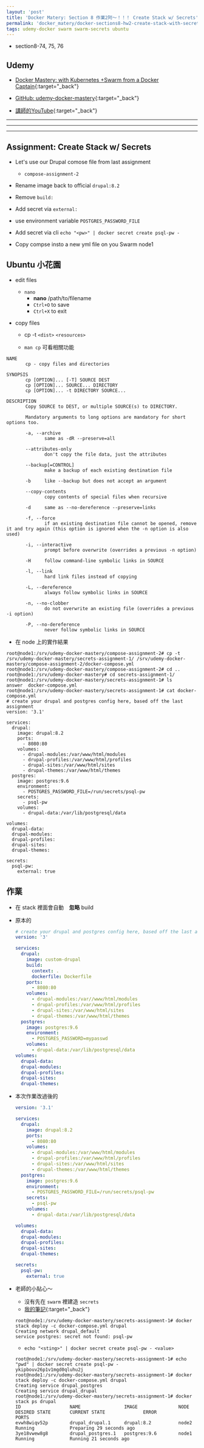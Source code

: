 ```yaml
---
layout: 'post'
title: 'Docker Matery: Section 8 作業2阿～！！！ Create Stack w/ Secrets'
permalink: 'docker_matery/docker-sections8-hw2-create-stack-with-secrets'
tags: udemy-docker swarm swarm-secrets ubuntu
---
```


- section8-74, 75, 76

## Udemy

- [Docker Mastery: with Kubernetes +Swarm from a Docker Captain](https://www.udemy.com/course/docker-mastery/){:target="_back"}

- [GitHub: udemy-docker-mastery](https://github.com/BretFisher/udemy-docker-mastery){:target="_back"}

- [講師的YouTube](https://www.youtube.com/channel/UC0NErq0RhP51iXx64ZmyVfg){:target="_back"}

---
---
---

## Assignment: Create Stack w/ Secrets

- Let's use our Drupal comose file from last assignment 
   - `compose-assignment-2`

- Rename image back to official `drupal:8.2`
- Remove `build:`
- Add secret via `external:`
- use environment variable `POSTGRES_PASSWORD_FILE`
- Add secret via cli `echo "<pw>" | docker secret create psql-pw -`
- Copy compse insto a new yml file on you Swarm node1

## Ubuntu 小花園

- edit files

   - `nano`
      - __nano__ /path/to/filename
      - `Ctrl+O` to save 
      - `Ctrl+X` to exit

- copy files

   - cp -t `<dist>` `<resources>`
 
   - `man cp` 可看相關功能


~~~
NAME
       cp - copy files and directories

SYNOPSIS
       cp [OPTION]... [-T] SOURCE DEST
       cp [OPTION]... SOURCE... DIRECTORY
       cp [OPTION]... -t DIRECTORY SOURCE...

DESCRIPTION
       Copy SOURCE to DEST, or multiple SOURCE(s) to DIRECTORY.

       Mandatory arguments to long options are mandatory for short options too.

       -a, --archive
              same as -dR --preserve=all

       --attributes-only
              don't copy the file data, just the attributes

       --backup[=CONTROL]
              make a backup of each existing destination file

       -b     like --backup but does not accept an argument

       --copy-contents
              copy contents of special files when recursive

       -d     same as --no-dereference --preserve=links

       -f, --force
              if an existing destination file cannot be opened, remove it and try again (this option is ignored when the -n option is also used)

       -i, --interactive
              prompt before overwrite (overrides a previous -n option)

       -H     follow command-line symbolic links in SOURCE

       -l, --link
              hard link files instead of copying

       -L, --dereference
              always follow symbolic links in SOURCE

       -n, --no-clobber
              do not overwrite an existing file (overrides a previous -i option)

       -P, --no-dereference
              never follow symbolic links in SOURCE
~~~

- 在 node 上的實作結果

~~~
root@node1:/srv/udemy-docker-mastery/compose-assignment-2# cp -t /srv/udemy-docker-mastery/secrets-assignment-1/ /srv/udemy-docker-mastery/compose-assignment-2/docker-compose.yml
root@node1:/srv/udemy-docker-mastery/compose-assignment-2# cd ..
root@node1:/srv/udemy-docker-mastery# cd secrets-assignment-1/
root@node1:/srv/udemy-docker-mastery/secrets-assignment-1# ls
answer  docker-compose.yml
root@node1:/srv/udemy-docker-mastery/secrets-assignment-1# cat docker-compose.yml
# create your drupal and postgres config here, based off the last assignment
version: '3.1'

services:
  drupal:
    image: drupal:8.2
    ports:
      - 8080:80
    volumes:
      - drupal-modules:/var/www/html/modules
      - drupal-profiles:/var/www/html/profiles
      - drupal-sites:/var/www/html/sites
      - drupal-themes:/var/www/html/themes
  postgres:
    image: postgres:9.6
    environment:
      - POSTGRES_PASSWORD_FILE=/run/secrets/psql-pw
    secrets:
      - psql-pw
    volumes:
      - drupal-data:/var/lib/postgresql/data

volumes:
  drupal-data:
  drupal-modules:
  drupal-profiles:
  drupal-sites:
  drupal-themes:

secrets:
  psql-pw:
    external: true
~~~

## 作業

- 在 stack 裡面會自動　__忽略__ build

- 原本的

  ~~~yml
  # create your drupal and postgres config here, based off the last assignment
  version: '3'
  
  services: 
    drupal:
      image: custom-drupal
      build:
        context: .
        dockerfile: Dockerfile
      ports:
        - 8080:80
      volumes:
        - drupal-modules:/var//www/html/modules
        - drupal-profiles:/var/www/html/profiles
        - drupal-sites:/var/www/html/sites
        - drupal-themes:/var/www/html/themes
    postgres:
      image: postgres:9.6
      environment: 
        - POSTGRES_PASSWORD=mypasswd
      volumes:
        - drupal-data:/var/lib/postgresql/data
  volumes:
    drupal-data:
    drupal-modules:
    drupal-profiles:
    drupal-sites:
    drupal-themes:
  ~~~


- 本次作業改過後的

   ~~~yml
   version: '3.1'
   
   services:
     drupal:
       image: drupal:8.2
       ports:
         - 8080:80
       volumes:
         - drupal-modules:/var/www/html/modules
         - drupal-profiles:/var/www/html/profiles
         - drupal-sites:/var/www/html/sites
         - drupal-themes:/var/www/html/themes
     postgres:
       image: postgres:9.6
       environment:
         - POSTGRES_PASSWORD_FILE=/run/secrets/psql-pw
       secrets:
         - psql-pw
       volumes:
         - drupal-data:/var/lib/postgresql/data
   
   volumes:
     drupal-data:
     drupal-modules:
     drupal-profiles:
     drupal-sites:
     drupal-themes:
   
   secrets:
     psql-pw:
       external: true
   ~~~

- 老師的小貼心～

   - 沒有先在 `swarm` 裡建造 `secrets`
   - [我的筆記](https://yuting3656.github.io/yutingblog//docker_matery/docker-sections8-swarm-secrets-for-swarm){:target="_back"}

   ~~~
   root@node1:/srv/udemy-docker-mastery/secrets-assignment-1# docker stack deploy -c docker-compose.yml drupal
   Creating network drupal_default
   service postgres: secret not found: psql-pw
   ~~~

   - `echo "<sting>" | docker secret create psql-pw - <value>`

   ~~~
   root@node1:/srv/udemy-docker-mastery/secrets-assignment-1# echo "pwd" | docker secret create psql-pw -
   ykipbouv26p1v1mgd0qluhu2j
   root@node1:/srv/udemy-docker-mastery/secrets-assignment-1# docker stack deploy -c docker-compose.yml drupal
   Creating service drupal_postgres
   Creating service drupal_drupal
   root@node1:/srv/udemy-docker-mastery/secrets-assignment-1# docker stack ps drupal
   ID                  NAME                IMAGE               NODE                DESIRED STATE       CURRENT STATE              ERROR               PORTS
   evwh8wiqv52p        drupal_drupal.1     drupal:8.2          node2               Running             Preparing 29 seconds ago
   3ye18vwew8g8        drupal_postgres.1   postgres:9.6        node1               Running             Running 21 seconds ago
   ~~~